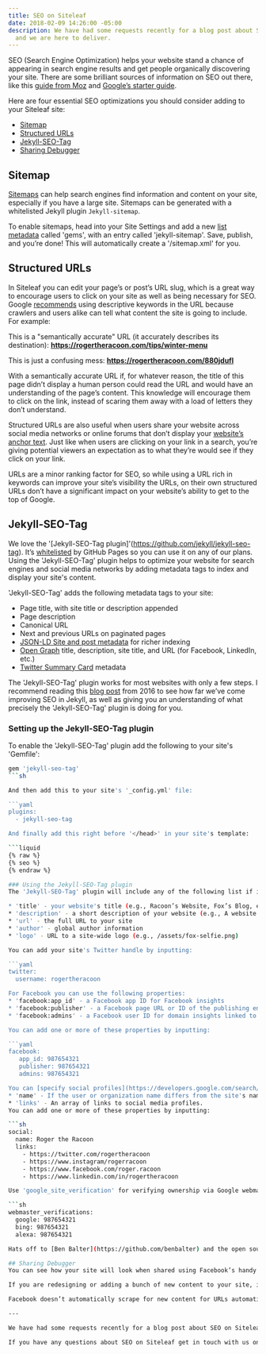 ```yaml
---
title: SEO on Siteleaf
date: 2018-02-09 14:26:00 -05:00
description: We have had some requests recently for a blog post about SEO on Siteleaf,
  and we are here to deliver.
---
```


SEO (Search Engine Optimization) helps your website stand a chance of appearing in search engine results and get people organically discovering your site. There are some brilliant sources of information on SEO out there, like this [guide from Moz](https://moz.com/beginners-guide-to-seo) and [Google’s starter guide](http://static.googleusercontent.com/media/www.google.com/en/us/webmasters/docs/search-engine-optimization-starter-guide.pdf). 

Here are four essential SEO optimizations you should consider adding to your Siteleaf site:

* [Sitemap](/seo-on-siteleaf/#sitemap)
* [Structured URLs](/seo-on-siteleaf/#structured-urls)
* [Jekyll-SEO-Tag](/seo-on-siteleaf/#jekyll-seo-tag)
* [Sharing Debugger](/seo-on-siteleaf/#sharing-debugger)

## Sitemap
[Sitemaps](https://learn.siteleaf.com/themes/sitemaps-and-feeds/) can help search engines find information and content on your site, especially if you have a large site. Sitemaps can be generated with a whitelisted Jekyll plugin `Jekyll-sitemap`. 

To enable sitemaps, head into your Site Settings and add a new [list metadata](https://learn.siteleaf.com/content/metadata/#list) called 'gems', with an entry called 'jekyll-sitemap'. Save, publish, and you’re done! This will automatically create a '/sitemap.xml' for you.

## Structured URLs
In Siteleaf you can edit your page’s or post’s URL slug, which is a great way to encourage users to click on your site as well as being necessary for SEO. Google [recommends](https://static.googleusercontent.com/media/www.google.com/en//insidesearch/howsearchworks/assets/searchqualityevaluatorguidelines.pdf) using descriptive keywords in the URL because crawlers and users alike can tell what content the site is going to include. For example: 

This is a "semantically accurate" URL (it accurately describes its destination):
__https://rogertheracoon.com/tips/winter-menu__

This is just a confusing mess:
__https://rogertheracoon.com/880jdufl__ 

With a semantically accurate URL if, for whatever reason, the title of this page didn’t display a human person could read the URL and would have an understanding of the page’s content. This knowledge will encourage them to click on the link, instead of scaring them away with a load of letters they don’t understand. 

Structured URLs are also useful when users share your website across social media networks or online forums that don’t display your [website’s anchor text](https://moz.com/learn/seo/anchor-text). Just like when users are clicking on your link in a search, you’re giving potential viewers an expectation as to what they’re would see if they click on your link. 

URLs are a minor ranking factor for SEO, so while using a URL rich in keywords can improve your site’s visibility the URLs, on their own structured URLs don’t have a significant impact on your website’s ability to get to the top of Google. 

## Jekyll-SEO-Tag
We love the '[Jekyll-SEO-Tag plugin]'(https://github.com/jekyll/jekyll-seo-tag). It’s [whitelisted](https://learn.siteleaf.com/themes/jekyll-plugins/#whitelisted-plugins) by GitHub Pages so you can use it on any of our plans. Using the 'Jekyll-SEO-Tag' plugin helps to optimize your website for search engines and social media networks by adding metadata tags to index and display your site's content. 

'Jekyll-SEO-Tag' adds the following metadata tags to your site:
* Page title, with site title or description appended
* Page description
* Canonical URL
* Next and previous URLs on paginated pages
* [JSON-LD Site and post metadata](https://developers.google.com/structured-data/) for richer indexing
* [Open Graph](http://ogp.me/) title, description, site title, and URL (for Facebook, LinkedIn, etc.)
* [Twitter Summary Card](https://dev.twitter.com/cards/overview) metadata

The 'Jekyll-SEO-Tag' plugin works for most websites with only a few steps. I recommend reading this [blog post](https://blog.webjeda.com/optimize-jekyll-seo) from 2016 to see how far we’ve come improving SEO in Jekyll, as well as giving you an understanding of what precisely the 'Jekyll-SEO-Tag' plugin is doing for you. 

### Setting up the Jekyll-SEO-Tag plugin
To enable the 'Jekyll-SEO-Tag' plugin add the following to your site's 'Gemfile':

```sh
gem 'jekyll-seo-tag'
```sh

And then add this to your site's '_config.yml' file:

```yaml
plugins:
  - jekyll-seo-tag

And finally add this right before '</head>' in your site's template:

```liquid
{% raw %}
{% seo %}
{% endraw %}

### Using the Jekyll-SEO-Tag plugin
The 'Jekyll-SEO-Tag' plugin will include any of the following list if included in your site's '_config.yml'. We recommend inputting as many of these as you want when you’re setting up the 'Jekyll-SEO-Tag' plugin. Don’t worry, if you don’t want to add any of these fields because you don’t use Twitter for your business, the 'Jekyll-SEO-Tag' will just ignore that potential input if it’s not included in your '_config.yml'.

* 'title' - your website's title (e.g., Racoon’s Website, Fox’s Blog, etc.)
* 'description' - a short description of your website (e.g., A website featuring gifts for owl lovers)
* 'url' - the full URL to your site
* 'author' - global author information 
* 'logo' - URL to a site-wide logo (e.g., /assets/fox-selfie.png)

You can add your site's Twitter handle by inputting:

```yaml
twitter: 
  username: rogertheracoon

For Facebook you can use the following properties:
* 'facebook:app_id' - a Facebook app ID for Facebook insights
* 'facebook:publisher' - a Facebook page URL or ID of the publishing entity
* 'facebook:admins' - a Facebook user ID for domain insights linked to a personal account

You can add one or more of these properties by inputting:  

```yaml
facebook:
   app_id: 987654321
   publisher: 987654321   
   admins: 987654321

You can [specify social profiles](https://developers.google.com/search/docs/data-types/social-profile) using 'social': 
* 'name' - If the user or organization name differs from the site's name
* 'links' - An array of links to social media profiles.
You can add one or more of these properties by inputting:  

```sh
social:
  name: Roger the Racoon
  links:
    - https://twitter.com/rogertheracoon
    - https://www.instagram/rogerracoon
    - https://www.facebook.com/roger.racoon
    - https://www.linkedin.com/in/rogertheracoon

Use 'google_site_verification' for verifying ownership via Google webmaster tools - or you can verify ownership with several services at once by inputting:  

```sh
webmaster_verifications:
  google: 987654321
  bing: 987654321
  alexa: 987654321

Hats off to [Ben Balter](https://github.com/benbalter) and the open source contributors who made the '[Jekyll-SEO-Tag]'(https://github.com/jekyll/jekyll-seo-tag) plugin a reality!

## Sharing Debugger
You can see how your site will look when shared using Facebook’s handy [Sharing Debugger](https://developers.facebook.com/tools/debug/sharing/). The Facebook Sharing Debugger works by scraping your website and showing you the information that it has generated from your SEO features including the title, location, image, and description. It will also tell you any missing SEO types that you could include in the future.

If you are redesigning or adding a bunch of new content to your site, it’s worthwhile running your new site / page / post through the sharing debugger to see that the Jekyll-SEO-Tag plugin is working as you expect. 

Facebook doesn’t automatically scrape for new content for URLs automatically. So, it’s good practice to manually scrape your site using their debugger to ensure your new content is featured when people share your website. Otherwise, Facebook will hold onto your all of your old imagery and description forever. Running your site through the debugger will ensure that when your Aunt Shelly shares your new blog post, it will display your most recent photographs, and not those terrible selfies from last year. 

---

We have had some requests recently for a blog post about SEO on Siteleaf, and we are here to deliver. Is there something you would love for us to cover on the blog? Let us [know](https://twitter.com/siteleaf)! 

If you have any questions about SEO on Siteleaf get in touch with us on [twitter](https://twitter.com/siteleaf) & chat with the [Siteleaf community](http://chat.siteleaf.com/) on Slack. 